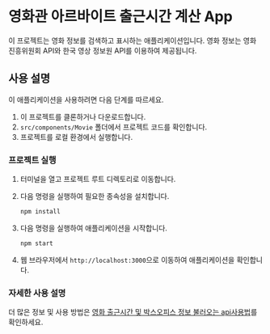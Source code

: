# 영화관 아르바이트 출근시간 계산 App

이 프로젝트는 영화 정보를 검색하고 표시하는 애플리케이션입니다. 영화 정보는 영화 진흥위원회 API와 한국 영상 정보원 API를 이용하여 제공됩니다.

## 사용 설명

이 애플리케이션을 사용하려면 다음 단계를 따르세요.

1. 이 프로젝트를 클론하거나 다운로드합니다.
2. `src/components/Movie` 폴더에서 프로젝트 코드를 확인합니다.
3. 프로젝트를 로컬 환경에서 실행합니다.

### 프로젝트 실행

1. 터미널을 열고 프로젝트 루트 디렉토리로 이동합니다.
2. 다음 명령을 실행하여 필요한 종속성을 설치합니다.

   ```bash
   npm install
   ```

3. 다음 명령을 실행하여 애플리케이션을 시작합니다.

   ```bash
   npm start
   ```

4. 웹 브라우저에서 `http://localhost:3000`으로 이동하여 애플리케이션을 확인합니다.

### 자세한 사용 설명

더 많은 정보 및 사용 방법은 [영화 출근시간 및 박스오피스 정보 불러오는 api사용법](https://velog.io/@hwn123h/%EC%98%81%ED%99%94-%EC%A3%BC%EB%A7%90%EC%A3%BC%EA%B0%84-%EB%B0%95%EC%8A%A4%EC%98%A4%ED%94%BC%EC%8A%A4)를 확인하세요.
